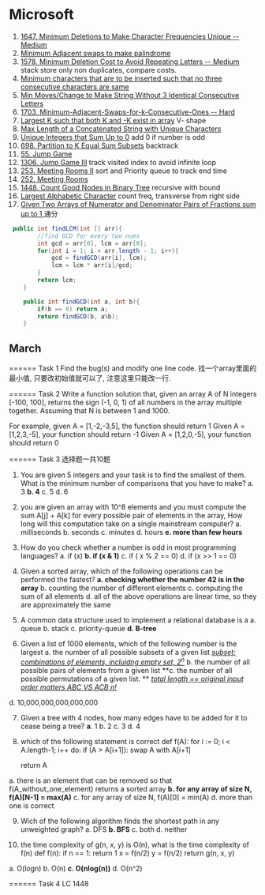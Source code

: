 # Microsoft

1. [1647. Minimum Deletions to Make Character Frequencies Unique -- Medium](https://leetcode.com/problems/minimum-deletions-to-make-character-frequencies-unique)
2. [Minimum Adjacent swaps to make palindrome](https://leetcode.com/discuss/interview-question/351783/)
3. [1578. Minimum Deletion Cost to Avoid Repeating Letters -- Medium](https://leetcode.com/problems/minimum-deletion-cost-to-avoid-repeating-letters/) stack store only non duplicates, compare costs.
4. [Minimum characters that are to be inserted such that no three consecutive characters are same](https://www.geeksforgeeks.org/minimum-characters-that-are-to-be-inserted-such-that-no-three-consecutive-characters-are-same/)
5. [Min Moves/Change to Make String Without 3 Identical Consecutive Letters](https://code.sololearn.com/c9a24a6A11a1)
6. [1703. Minimum-Adjacent-Swaps-for-k-Consecutive-Ones -- Hard](https://leetcode.com/problems/minimum-adjacent-swaps-for-k-consecutive-ones/discuss/987347/JavaC%2B%2BPython-Solution)
7. [Largest K such that both K and -K exist in array](https://leetcode.com/discuss/interview-question/406031/) V- shape
8. [Max Length of a Concatenated String with Unique Characters](https://leetcode.com/problems/maximum-length-of-a-concatenated-string-with-unique-characters/)
9. [Unique Integers that Sum Up to 0](https://leetcode.com/problems/find-n-unique-integers-sum-up-to-zero/) add 0 if number is odd
10. [698. Partition to K Equal Sum Subsets](https://leetcode.com/problems/partition-to-k-equal-sum-subsets/) backtrack
11. [55. Jump Game](https://leetcode.com/problems/jump-game/)
12. [1306. Jump Game III](https://leetcode.com/problems/jump-game-iii/) track visited index to avoid infinite loop
13. [253. Meeting Rooms II](https://leetcode.com/problems/meeting-rooms-ii/) sort and Priority queue to track end time
14. [252. Meeting Rooms](https://leetcode.com/problems/meeting-rooms/)
15. [1448. Count Good Nodes in Binary Tree](https://leetcode.com/problems/count-good-nodes-in-binary-tree/) recursive with bound
16. [Largest Alphabetic Character](https://www.geeksforgeeks.org/find-the-largest-alphabetic-character-present-in-the-string/) count freq, transverse from right side
17. [Given Two Arrays of Numerator and Denominator Pairs of Fractions sum up to 1 ](https://code.sololearn.com/c5192a3a20A1) 通分





```java
 public int findLCM(int [] arr){
        //find GCD for every two nums
        int gcd = arr[0], lcm = arr[0];
        for(int i = 1; i < arr.length - 1; i++){
            gcd = findGCD(arr[i], lcm);
            lcm = lcm * arr[i]/gcd;
        }
        return lcm;
    }

    public int findGCD(int a, int b){
        if(b == 0) return a;
        return findGCD(b, a%b);
    }
```



## March

======
Task 1
Find the bug(s) and modify one line code.
找一个array里面的最小值, 只要改初始值就可以了, 注意这里只能改一行.

======
Task 2
Write a function solution that, given an array A of N integers [-100, 100], returns the sign (-1, 0, 1) of all numbers in the array multiple together.
Assuming that N is between 1 and 1000.

For example, given A = [1,-2,-3,5], the function should return 1
Given A = [1,2,3,-5], your function should return -1
Given A = [1,2,0,-5], your function should return 0

======
Task 3 选择题一共10题

1. You are given 5 integers and your task is to find the smallest of them. What is the minimum number of comparisons that you have to make?
a. 3
**b. 4**
c. 5
d. 6

2. you are given an array with 10^8 elements and you must compute the sum A[j] + A[k] for every possible pair of elements in the array, How long will this computation take on a single mainstream computer?
a. milliseconds
b. seconds
c. minutes
d. hours
**e. more than few hours**

3. How do you check whether a number is odd in most programming languages?
a. if (x)
**b. if (x & 1)**
c. if ( x % 2 == 0)
d. if (x >> 1 == 0)

4. Given a sorted array, which of the following operations can be performed the fastest?
**a. checking whether the number 42 is in the array**
b. counting the number of different elements
c. computing the sum of all elements
d. all of the above operations are linear time, so they are approximately the same

5. A common data structure used to implement a relational database is a
a. queue
b. stack
c. priority-queue
**d. B-tree**

6. Given a list of 1000 elements, which of the following number is the largest
    a. the number of all possible subsets of a given list *<u>subset: combinations of elements, incluidng empty set, $2^n$</u>* 
    b. the number of all possible pairs of elements from a given list
    **c. the number of all possible permutations of a given list.  ** *<u>total length == original input order matters ABC VS ACB    $n!$</u>* 

  d. 10,000,000,000,000,000

7. Given a tree with 4 nodes, how many edges have to be added for it to cease being a tree?
    **a**. 1
    b. 2
    c. 3
    d. 4

8. which of the following statement is correct
    def f(A):
   for i := 0; i < A.length-1; i++  do:
       if (A > A[i+1]):
           swap A with A[i+1]

   return A

a. there is an element that can be removed so that f(A_without_one_element) returns a sorted array
**b. for any array of size N, f(A)[N-1] = max(A)**
c. for any array of size N, f(A)[0] = min(A)
d. more than one is correct

9. Wich of the following algorithm finds the shortest path in any unweighted graph?
a. DFS
**b. BFS**
c. both
d. neither

10. the time complexity of g(n, x, y) is O(n), what is the time complexity of f(n)
def f(n):
    if n == 1:
        return 1
    x = f(n/2)
    y = f(n/2)
    return g(n, x, y)

a. O(logn)
b. O(n)
**c. O(nlog(n))**
d. O(n^2)

======
Task 4
LC 1448